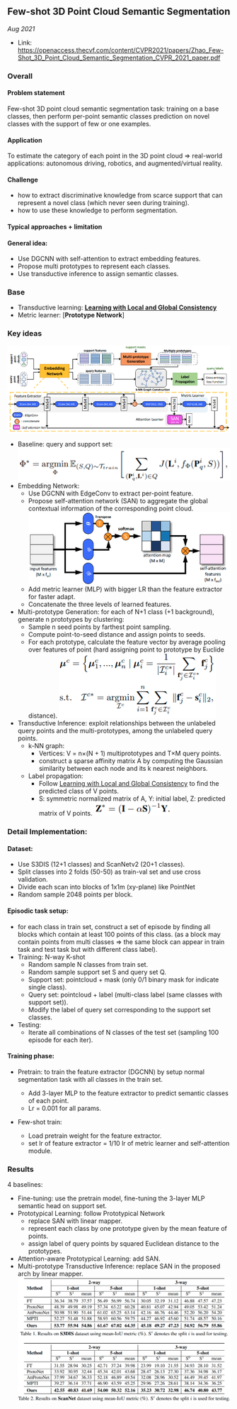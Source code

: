 ## Few-shot 3D Point Cloud Semantic Segmentation

_Aug 2021_

- Link: https://openaccess.thecvf.com/content/CVPR2021/papers/Zhao_Few-Shot_3D_Point_Cloud_Semantic_Segmentation_CVPR_2021_paper.pdf

### Overall

#### Problem statement
Few-shot 3D point cloud semantic segmentation task: training on a base classes, then perform per-point semantic classes prediction on novel classes with the support of few or one examples.
#### Application
To estimate the category of each point in the 3D point cloud 
=> real-world applications: autonomous driving, robotics, and augmented/virtual reality.
#### Challenge
- how to extract discriminative knowledge from scarce support that can represent a novel class (which never seen during training).
- how to use these knowledge to perform segmentation.


#### Typical approaches + limitation
#### General idea: 
- Use DGCNN with self-attention to extract embedding features.
- Propose multi prototypes to represent each classes.
- Use transductive inference to assign semantic classes.

### Base
- Transductive learning:
[**Learning with Local and Global Consistency**](https://papers.nips.cc/paper/2003/file/87682805257e619d49b8e0dfdc14affa-Paper.pdf)
- Metric learner: 
[**Prototype Network**]


### Key ideas
![](images/FS3D_arch.png?raw=true)
- Baseline: query and support set:
    ![](images/FS3D_baseline.png?raw=true)
- Embedding Network:
    - Use DGCNN with EdgeConv to extract per-point feature.
    - Propose self-attention network (SAN) to aggregate the global contextual information of the corresponding point cloud.
    ![](images/FS3D_SAN.png?raw=true)
    - Add metric learner (MLP) with bigger LR than the feature extractor for faster adapt.
    - Concatenate the three levels of learned features.
- Multi-prototype Generation: for each of N+1 class (+1 background), generate n prototypes by clustering:
    * Sample n seed points by farthest point sampling.
    * Compute point-to-seed distance and assign points to seeds.
    * For each prototype, calculate the feature vector by average pooling over features of point (hard assigning point to prototype by Euclide distance).
    ![](images/FS3D_multiprototype.png?raw=true)
- Transductive Inference: exploit relationships between the unlabeled query points and the multi-prototypes, among the unlabeled query points.
    * k-NN graph:
        - Vertices: V = n×(N + 1) multiprototypes and T×M query points.
        - construct a sparse affinity matrix A by computing the Gaussian similarity between each node and its k nearest neighbors.
    * Label propagation:
        - Follow [Learning with Local and Global Consistency](https://papers.nips.cc/paper/2003/file/87682805257e619d49b8e0dfdc14affa-Paper.pdf) to find the predicted class of V points.
        - S: symmetric normalized matrix of A, Y: initial label, Z: predicted matrix of V points.
        ![](images/FS3D_labelprop.png?raw=true)

### Detail Implementation:

#### Dataset:
- Use S3DIS (12+1 classes) and ScanNetv2 (20+1 classes).
- Split classes into 2 folds (50-50) as train-val set and use cross validation.
- Divide each scan into blocks of 1x1m (xy-plane) like PointNet
- Random sample 2048 points per block.

#### Episodic task setup:
- for each class in train set, construct a set of episode by finding all blocks which contain at least 100 points of this class. (as a block may contain points from multi classes => the same block can appear in train task and test task but with different class label).
- Training: N-way K-shot
    * Random sample N classes from train set.
    * Random sample support set S and query set Q.
    * Support set: pointcloud + mask (only 0/1 binary mask for indicate single class).
    * Query set: pointcloud + label (multi-class label (same classes with support set)).
    * Modify the label of query set corresponding to the support set classes.
- Testing:
    * Iterate all combinations of N classes of the test set (sampling 100 episode for each iter).

#### Training phase:

- Pretrain: to train the feature extractor (DGCNN) by setup normal segmentation task with all classes in the train set.
    * Add 3-layer MLP to the feature extractor to predict semantic classes of each point.
    * Lr = 0.001 for all params.

- Few-shot train:
    * Load pretrain weight for the feature extractor.
    * set lr of feature extractor = 1/10 lr of metric learner and self-attention module.

### Results
4 baselines:
- Fine-tuning: use the pretrain model, fine-tuning the 3-layer MLP semantic head on support set.
- Prototypical Learning: follow Prototypical Network
    * replace SAN with linear mapper.
    * represent each class by one prototype given by the mean feature of points.
    * assign label of query points by squared Euclidean distance to the prototypes.
- Attention-aware Prototypical Learning: add SAN.
- Multi-prototype Transductive Inference: replace SAN in the proposed arch by linear mapper.
![](images/FS3D_results.png?raw=true)

